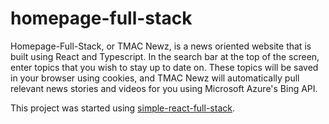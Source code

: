 # homepage-full-stack

Homepage-Full-Stack, or TMAC Newz, is a news oriented website that is built using React and Typescript. In the search bar at the top of the screen, enter topics that you wish to stay up to date on. These topics will be saved in your browser using cookies, and TMAC Newz will automatically pull relevant news stories and videos for you using Microsoft Azure's Bing API.

This project was started using [simple-react-full-stack](https://github.com/crsandeep/simple-react-full-stack).
